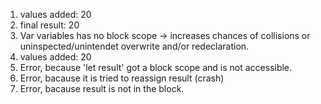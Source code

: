 1. values added: 20
2. final result: 20
3. Var variables has no block scope -> increases chances of collisions or uninspected/unintendet overwrite and/or redeclaration.
4. values added: 20
5. Error, because 'let result' got a block scope and is not accessible.
6. Error, bacause it is tried to reassign result (crash)
7. Error, bacause result is not in the block.
